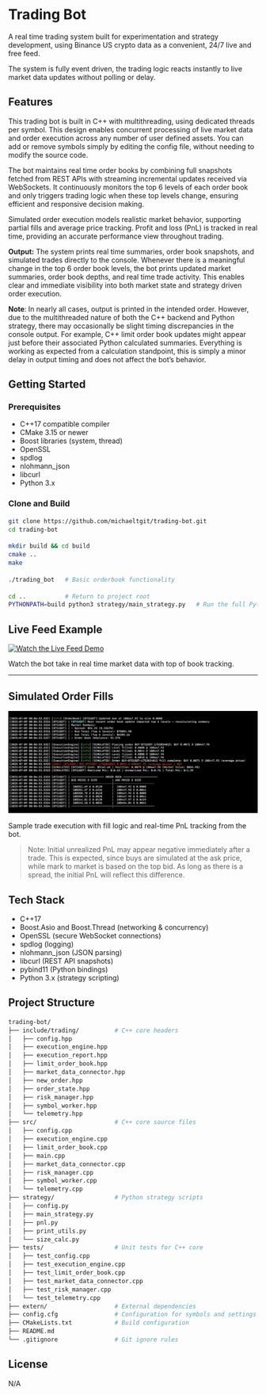 # Trading Bot

A real time trading system built for experimentation and strategy development, using Binance US crypto data as a convenient, 24/7 live and free feed.

The system is fully event driven, the trading logic reacts instantly to live market data updates without polling or delay.

## Features

This trading bot is built in C++ with multithreading, using dedicated threads per symbol. This design enables concurrent processing of live market data and order execution across any number of user defined assets. You can add or remove symbols simply by editing the config file, without needing to modify the source code.

The bot maintains real time order books by combining full snapshots fetched from REST APIs with streaming incremental updates received via WebSockets. It continuously monitors the top 6 levels of each order book and only triggers trading logic when these top levels change, ensuring efficient and responsive decision making.

Simulated order execution models realistic market behavior, supporting partial fills and average price tracking. Profit and loss (PnL) is tracked in real time, providing an accurate performance view throughout trading.

**Output:** The system prints real time summaries, order book snapshots, and simulated trades directly to the console. Whenever there is a meaningful change in the top 6 order book levels, the bot prints updated market summaries, order book depths, and real time trade activity. This enables clear and immediate visibility into both market state and strategy driven order execution.

**Note**: In nearly all cases, output is printed in the intended order. However, due to the multithreaded nature of both the C++ backend and Python strategy, there may occasionally be slight timing discrepancies in the console output. For example, C++ limit order book updates might appear just before their associated Python calculated summaries. Everything is working as expected from a calculation standpoint, this is simply a minor delay in output timing and does not affect the bot’s behavior.

## Getting Started

### Prerequisites

- C++17 compatible compiler
- CMake 3.15 or newer
- Boost libraries (system, thread)
- OpenSSL
- spdlog
- nlohmann_json
- libcurl
- Python 3.x

### Clone and Build

```bash
git clone https://github.com/michaeltgit/trading-bot.git
cd trading-bot

mkdir build && cd build
cmake ..
make

./trading_bot   # Basic orderbook functionality

cd ..           # Return to project root
PYTHONPATH=build python3 strategy/main_strategy.py   # Run the full Python-based strategy loop
```

## Live Feed Example
[![Watch the Live Feed Demo](https://img.youtube.com/vi/NLVKdsBLeDE/0.jpg)](https://www.youtube.com/watch?v=NLVKdsBLeDE)

Watch the bot take in real time market data with top of book tracking.

---

## Simulated Order Fills
![Simulated Fill Screenshot](assets/fill_demo.png)

Sample trade execution with fill logic and real-time PnL tracking from the bot.

> Note: Initial unrealized PnL may appear negative immediately after a trade.
> This is expected, since buys are simulated at the ask price, while mark to market is based on the top bid.
> As long as there is a spread, the initial PnL will reflect this difference.



## Tech Stack

- C++17
- Boost.Asio and Boost.Thread (networking & concurrency)
- OpenSSL (secure WebSocket connections)
- spdlog (logging)
- nlohmann_json (JSON parsing)
- libcurl (REST API snapshots)
- pybind11 (Python bindings)
- Python 3.x (strategy scripting)

## Project Structure

```bash
trading-bot/
├── include/trading/          # C++ core headers
│   ├── config.hpp
│   ├── execution_engine.hpp
│   ├── execution_report.hpp
│   ├── limit_order_book.hpp
│   ├── market_data_connector.hpp
│   ├── new_order.hpp
│   ├── order_state.hpp
│   ├── risk_manager.hpp
│   ├── symbol_worker.hpp
│   └── telemetry.hpp
├── src/                      # C++ core source files
│   ├── config.cpp
│   ├── execution_engine.cpp
│   ├── limit_order_book.cpp
│   ├── main.cpp
│   ├── market_data_connector.cpp
│   ├── risk_manager.cpp
│   ├── symbol_worker.cpp
│   └── telemetry.cpp
├── strategy/                 # Python strategy scripts
│   ├── config.py
│   ├── main_strategy.py
│   ├── pnl.py
│   ├── print_utils.py
│   └── size_calc.py
├── tests/                    # Unit tests for C++ core
│   ├── test_config.cpp
│   ├── test_execution_engine.cpp
│   ├── test_limit_order_book.cpp
│   ├── test_market_data_connector.cpp
│   ├── test_risk_manager.cpp
│   └── test_telemetry.cpp
├── extern/                   # External dependencies
├── config.cfg                # Configuration for symbols and settings
├── CMakeLists.txt            # Build configuration
├── README.md
└── .gitignore                # Git ignore rules
```

## License

N/A